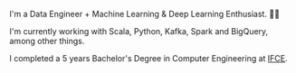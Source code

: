 I'm a Data Engineer + Machine Learning & Deep Learning Enthusiast. :man_technologist:

I'm currently working with Scala, Python, Kafka, Spark and BigQuery, among other things.

I completed a 5 years Bachelor's Degree in Computer Engineering at [IFCE](https://ifce.edu.br/).
